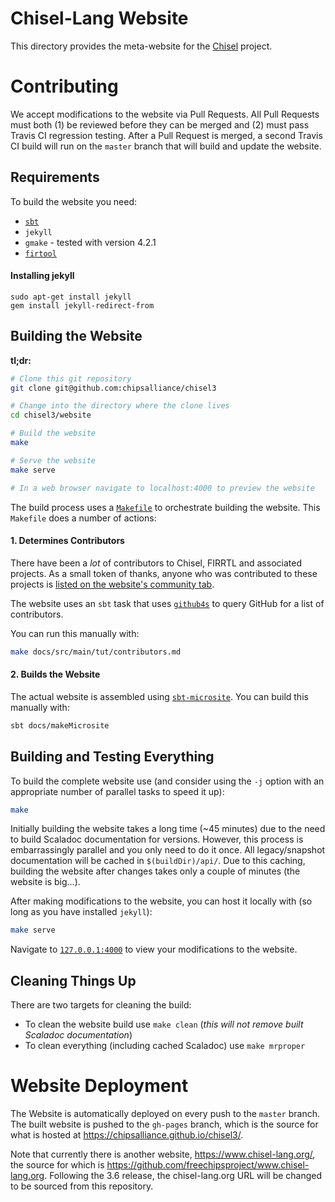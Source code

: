 # Chisel-Lang Website

This directory provides the meta-website for the [Chisel](https://github.com/freechipsproject/chisel3) project.

# Contributing

We accept modifications to the website via Pull Requests.
All Pull Requests must both (1) be reviewed before they can be merged and (2) must pass Travis CI regression testing.
After a Pull Request is merged, a second Travis CI build will run on the `master` branch that will build and update the website.

## Requirements

To build the website you need:
* [`sbt`](https://www.scala-sbt.org/download.html)
* `jekyll`
* `gmake` - tested with version 4.2.1
* [`firtool`](https://github.com/llvm/circt/releases)

#### Installing jekyll

```
sudo apt-get install jekyll
gem install jekyll-redirect-from
```

## Building the Website

**tl;dr:**

``` bash
# Clone this git repository
git clone git@github.com:chipsalliance/chisel3

# Change into the directory where the clone lives
cd chisel3/website

# Build the website
make

# Serve the website
make serve

# In a web browser navigate to localhost:4000 to preview the website
```

The build process uses a [`Makefile`](https://github.com/chipsalliance/chisel3/blob/master/website/Makefile) to orchestrate building the website.
This `Makefile` does a number of actions:

#### 1. Determines Contributors

There have been a *lot* of contributors to Chisel, FIRRTL and associated projects.
As a small token of thanks, anyone who was contributed to these projects is [listed on the website's community tab](https://www.chisel-lang.org/community.html#contributors).

The website uses an `sbt` task that uses [`github4s`](https://github.com/47deg/github4s) to query GitHub for a list of contributors.

You can run this manually with:

```bash
make docs/src/main/tut/contributors.md
```

#### 2. Builds the Website

The actual website is assembled using [`sbt-microsite`](https://github.com/47deg/sbt-microsites).
You can build this manually with:

```bash
sbt docs/makeMicrosite
```

## Building and Testing Everything

To build the complete website use (and consider using the `-j` option with an appropriate number of parallel tasks to speed it up):

```bash
make
```

Initially building the website takes a long time (~45 minutes) due to the need to build Scaladoc documentation for versions.
However, this process is embarrassingly parallel and you only need to do it once.
All legacy/snapshot documentation will be cached in `$(buildDir)/api/`.
Due to this caching, building the website after changes takes only a couple of minutes (the website is big...).

After making modifications to the website, you can host it locally with (so long as you have installed `jekyll`):

```bash
make serve
```

Navigate to [`127.0.0.1:4000`](http://127.0.0.1:4000) to view your modifications to the website.

## Cleaning Things Up

There are two targets for cleaning the build:

- To clean the website build use `make clean` (*this will not remove built Scaladoc documentation*)
- To clean everything (including cached Scaladoc) use `make mrproper`

# Website Deployment

The Website is automatically deployed on every push to the `master` branch.
The built website is pushed to the `gh-pages` branch, which is the source
for what is hosted at https://chipsalliance.github.io/chisel3/.

Note that currently there is another website, https://www.chisel-lang.org/,
the source for which is https://github.com/freechipsproject/www.chisel-lang.org.
Following the 3.6 release, the chisel-lang.org URL will be changed to be sourced from this repository.